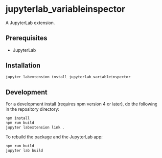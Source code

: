 # jupyterlab_variableinspector

A JupyterLab extension.


## Prerequisites

* JupyterLab

## Installation

```bash
jupyter labextension install jupyterlab_variableinspector
```

## Development

For a development install (requires npm version 4 or later), do the following in the repository directory:

```bash
npm install
npm run build
jupyter labextension link .
```

To rebuild the package and the JupyterLab app:

```bash
npm run build
jupyter lab build
```

